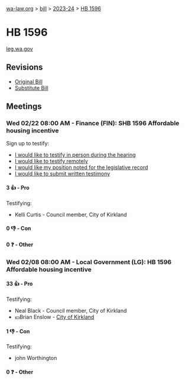 [wa-law.org](/) > [bill](/bill/) > [2023-24](/bill/2023-24/) > [HB 1596](/bill/2023-24/hb/1596/)

# HB 1596
[leg.wa.gov](https://app.leg.wa.gov/billsummary?BillNumber=1596&Year=2023&Initiative=false)

## Revisions
* [Original Bill](1/)
* [Substitute Bill](S/)

## Meetings
### Wed 02/22 08:00 AM - Finance (FIN): SHB 1596 Affordable housing incentive
Sign up to testify:
* [I would like to testify in person during the hearing](https://app.leg.wa.gov/csi/Testifier/Add?chamber=House&mId=30830&aId=152741&caId=21817&tId=1)
* [I would like to testify remotely](https://app.leg.wa.gov/csi/Testifier/Add?chamber=House&mId=30830&aId=152741&caId=21817&tId=2)
* [I would like my position noted for the legislative record](https://app.leg.wa.gov/csi/Testifier/Add?chamber=House&mId=30830&aId=152741&caId=21817&tId=3)
* [I would like to submit written testimony](https://app.leg.wa.gov/csi/Testifier/Add?chamber=House&mId=30830&aId=152741&caId=21817&tId=4)

#### 3 👍 - Pro
Testifying:
* Kelli Curtis - Council member,  City of Kirkland

#### 0 👎 - Con

#### 0 ❓ - Other

### Wed 02/08 08:00 AM - Local Government (LG): HB 1596 Affordable housing incentive
#### 33 👍 - Pro
Testifying:
* Neal Black - Council member, City of Kirkland
* 💵Brian Enslow - [City of Kirkland](/org/city_of_kirkland/)

#### 1 👎 - Con
Testifying:
* john Worthington

#### 0 ❓ - Other
